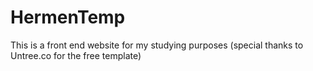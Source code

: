 # HermenTemp
This is a front end website for my studying purposes (special thanks to Untree.co for the free template)
